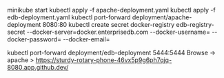 minikube start
kubectl apply -f apache-deployment.yaml
kubectl apply -f edb-deployment.yaml
kubectl port-forward deployment/apache-deployment 8080:80
kubectl create secret docker-registry edb-registry-secret --docker-server=docker.enterprisedb.com --docker-username=<your-username> --docker-password=<your-token> --docker-email=<your-email>

kubectl port-forward deployment/edb-deployment 5444:5444
Browse -> apache > https://sturdy-rotary-phone-46vx5p9g6ph7qjq-8080.app.github.dev/
